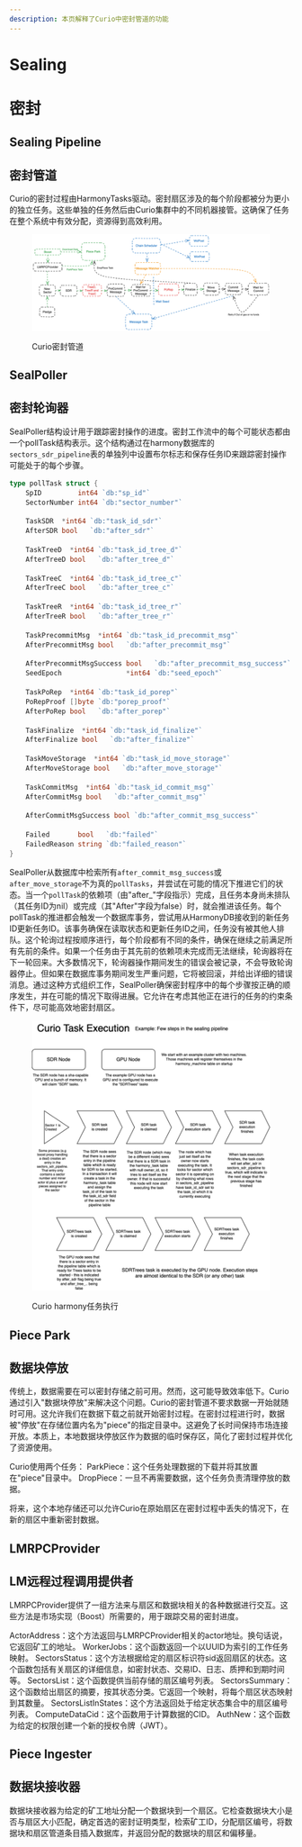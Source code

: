 ```yaml
---
description: 本页解释了Curio中密封管道的功能
---
```


# Sealing
# 密封

## Sealing Pipeline
## 密封管道

Curio的密封过程由HarmonyTasks驱动。密封扇区涉及的每个阶段都被分为更小的独立任务。这些单独的任务然后由Curio集群中的不同机器接管。这确保了任务在整个系统中有效分配，资源得到高效利用。

<figure><img src="../.gitbook/assets/curio-sealing.png" alt="Curio密封管道概览"><figcaption><p>Curio密封管道</p></figcaption></figure>

## SealPoller
## 密封轮询器

SealPoller结构设计用于跟踪密封操作的进度。密封工作流中的每个可能状态都由一个pollTask结构表示。这个结构通过在harmony数据库的`sectors_sdr_pipeline`表的单独列中设置布尔标志和保存任务ID来跟踪密封操作可能处于的每个步骤。

```go
type pollTask struct {
	SpID         int64 `db:"sp_id"`
	SectorNumber int64 `db:"sector_number"`

	TaskSDR  *int64 `db:"task_id_sdr"`
	AfterSDR bool   `db:"after_sdr"`

	TaskTreeD  *int64 `db:"task_id_tree_d"`
	AfterTreeD bool   `db:"after_tree_d"`

	TaskTreeC  *int64 `db:"task_id_tree_c"`
	AfterTreeC bool   `db:"after_tree_c"`

	TaskTreeR  *int64 `db:"task_id_tree_r"`
	AfterTreeR bool   `db:"after_tree_r"`

	TaskPrecommitMsg  *int64 `db:"task_id_precommit_msg"`
	AfterPrecommitMsg bool   `db:"after_precommit_msg"`

	AfterPrecommitMsgSuccess bool   `db:"after_precommit_msg_success"`
	SeedEpoch                *int64 `db:"seed_epoch"`

	TaskPoRep  *int64 `db:"task_id_porep"`
	PoRepProof []byte `db:"porep_proof"`
	AfterPoRep bool   `db:"after_porep"`

	TaskFinalize  *int64 `db:"task_id_finalize"`
	AfterFinalize bool   `db:"after_finalize"`

	TaskMoveStorage  *int64 `db:"task_id_move_storage"`
	AfterMoveStorage bool   `db:"after_move_storage"`

	TaskCommitMsg  *int64 `db:"task_id_commit_msg"`
	AfterCommitMsg bool   `db:"after_commit_msg"`

	AfterCommitMsgSuccess bool `db:"after_commit_msg_success"`

	Failed       bool   `db:"failed"`
	FailedReason string `db:"failed_reason"`
}
```

SealPoller从数据库中检索所有`after_commit_msg_success`或`after_move_storage`不为真的`pollTasks`，并尝试在可能的情况下推进它们的状态。当一个`pollTask`的依赖项（由"after_"字段指示）完成，且任务本身尚未排队（其任务ID为nil）或完成（其"After"字段为false）时，就会推进该任务。每个pollTask的推进都会触发一个数据库事务，尝试用从HarmonyDB接收到的新任务ID更新任务ID。该事务确保在读取状态和更新任务ID之间，任务没有被其他人排队。这个轮询过程按顺序进行，每个阶段都有不同的条件，确保在继续之前满足所有先前的条件。如果一个任务由于其先前的依赖项未完成而无法继续，轮询器将在下一轮回来。大多数情况下，轮询器操作期间发生的错误会被记录，不会导致轮询器停止。但如果在数据库事务期间发生严重问题，它将被回滚，并给出详细的错误消息。通过这种方式组织工作，SealPoller确保密封程序中的每个步骤按正确的顺序发生，并在可能的情况下取得进展。它允许在考虑其他正在进行的任务的约束条件下，尽可能高效地密封扇区。

<figure><img src="../.gitbook/assets/sealing-tasks.png" alt="密封任务执行"><figcaption><p>Curio harmony任务执行</p></figcaption></figure>

## Piece Park
## 数据块停放

传统上，数据需要在可以密封存储之前可用。然而，这可能导致效率低下。Curio通过引入"数据块停放"来解决这个问题。Curio的密封管道不要求数据一开始就随时可用。这允许我们在数据下载之前就开始密封过程。在密封过程进行时，数据被"停放"在存储位置内名为"piece"的指定目录中。这避免了长时间保持市场连接开放。本质上，本地数据块停放区作为数据的临时保存区，简化了密封过程并优化了资源使用。

Curio使用两个任务：
ParkPiece：这个任务处理数据的下载并将其放置在"piece"目录中。
DropPiece：一旦不再需要数据，这个任务负责清理停放的数据。

将来，这个本地存储还可以允许Curio在原始扇区在密封过程中丢失的情况下，在新的扇区中重新密封数据。

## LMRPCProvider
## LM远程过程调用提供者

LMRPCProvider提供了一组方法来与扇区和数据块相关的各种数据进行交互。这些方法是市场实现（Boost）所需要的，用于跟踪交易的密封进度。


ActorAddress：这个方法返回与LMRPCProvider相关的actor地址。换句话说，它返回矿工的地址。
WorkerJobs：这个函数返回一个以UUID为索引的工作任务映射。
SectorsStatus：这个方法根据给定的扇区标识符sid返回扇区的状态。这个函数包括有关扇区的详细信息，如密封状态、交易ID、日志、质押和到期时间等。
SectorsList：这个函数提供当前存储的扇区编号列表。
SectorsSummary：这个函数给出扇区的摘要，按其状态分类。它返回一个映射，将每个扇区状态映射到其数量。
SectorsListInStates：这个方法返回处于给定状态集合中的扇区编号列表。
ComputeDataCid：这个函数用于计算数据的CID。
AuthNew：这个函数为给定的权限创建一个新的授权令牌（JWT）。


## Piece Ingester
## 数据块接收器

数据块接收器为给定的矿工地址分配一个数据块到一个扇区。它检查数据块大小是否与扇区大小匹配，确定首选的密封证明类型，检索矿工ID，分配扇区编号，将数据块和扇区管道条目插入数据库，并返回分配的数据块的扇区和偏移量。
